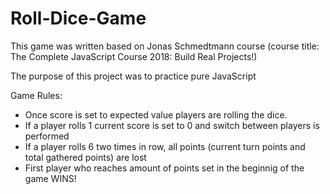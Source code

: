 # Roll-Dice-Game

This game was written based on Jonas Schmedtmann course (course title: The Complete JavaScript Course 2018: Build Real Projects!)

The purpose of this project was to practice pure JavaScript

Game Rules:

- Once score is set to expected value players are rolling the dice.
- If a player rolls 1 current score is set to 0 and switch between players is performed
- If a player rolls 6 two times in row, all points (current turn points and total gathered points) are lost
- First player who reaches amount of points set in the beginnig of the game WINS!
